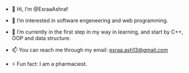- 👋 Hi, I’m @EsraaAshraf
- 👀 I’m interested in software engeneering and web programming.
- 🌱 I’m currently in the first step in my way in learning, and start by C++, OOP and data structure.
- 📫 You can reach me through my email: esraa.ash13@gmail.com

- ⚡ Fun fact: I am a pharmaciest.

<!---
EsraaAshraf-pharmacist/EsraaAshraf-pharmacist is a ✨ special ✨ repository because its `README.md` (this file) appears on your GitHub profile.
You can click the Preview link to take a look at your changes.
--->

